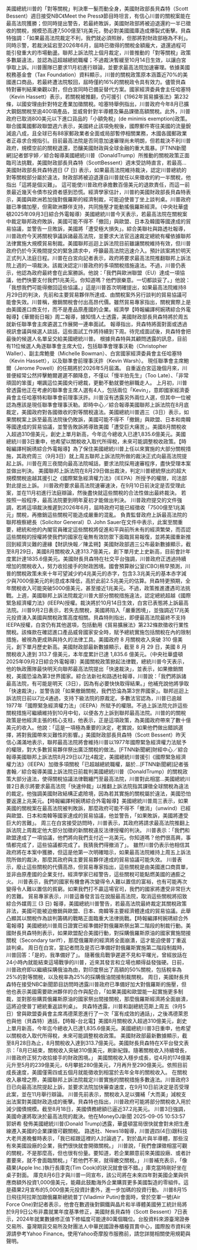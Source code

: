 美國總統川普的「對等關稅」判決牽一髮而動全身，美國財政部長貝森特（Scott Bessent）週日接受NBC《Meet the Press》節目時坦言，有信心川普的關稅案能在最高法院獲勝；但同時提出警告，若最終敗訴，美國財政部將被迫退還約一半已徵收的關稅，規模恐高達7,500億至1兆美元，勢必對美國國庫造成爆裂式衝擊。貝森特強調：「如果最高法院裁定不利，我們就必須照辦，但那將對財政部極為不利」。同時示警，若裁決延宕至2026年6月，屆時已徵得的關稅金額龐大，退還過程可能引發重大的市場動盪。聯邦上訴法院上個月裁定，川普推動的「對等關稅」政策多數屬違法，並認為這超越總統職權；不過裁決暫緩至10月14日生效，以讓白宮爭取上訴。川普團隊已要求11月初進行辯論，並要求最高法院加速審理。依據美國稅務基金會（Tax Foundation）資料顯示，川普的關稅政策原本涵蓋近70%的美國進口商品，若最終遭法院駁回，屆時僅約16%的關稅政令具有效力。儘管貝森特對審判結果樂觀以對，但白宮同時已備妥替代方案。國家經濟委員會主任哈塞特（Kevin Hassett）表示，若關稅被推翻，仍可援引《1962年貿易擴張法》第232條，以國安理由針對特定產業加徵關稅。哈塞特舉例指出，川普政府今年8月已擴大鋼鋁關稅至逾400項產品，並威脅針對半導體及藥品課徵高額關稅。此外，川普政府已取消800美元以下進口貨品的「小額免稅」(de minimis exemption)政策。聯合國萬國郵政聯盟週六表示，美國終止該項免稅後，國際郵件寄往美國的流量銳減逾八成，且全球已有88家郵政業者全面或局部暫停相關業務，木國各國郵政業者正尋求合規指引。目前最高法院是否同意加速審理尚未明朗，但若裁決不利川普政府，規模空前的關稅退還，恐釀美國財政與全球金融的重大風暴。[FTNN新聞網]記者鄧宇婷／綜合報導美國總統川普（DonaldTrump）所推動的關稅政策正面臨司法挑戰，美國財政部長貝森特（ScottBessent）週末受訪時直言，若最高...美國財政部長貝森特週日 (7 日) 表示，如果最高法院維持裁決，認定川普總統的對等關稅部分屬於違法，財政部將被迫退還自川普就任以來徵收的約一半關稅，他指出「這將是個災難」。 這可能使川普政府承擔數百億美元的退款責任，而這一前景最近幾天令債市投資者感到恐慌。經濟學家估計，川普約美國財政部長貝森特表示，美國與歐洲若加強對俄羅斯的經濟制裁，可能迫使普丁坐上談判桌。川普政府雖已準備加壓，但需歐洲夥伴支持，共同施壓才能動搖俄羅斯經濟。（中央社華盛頓2025年09月3日綜合外電報導）美國總統川普今天表示，若最高法院在關稅案中裁定聯邦政府敗訴，美國可能不得不「撤回」與歐盟、日本及韓國等國達成的貿易協議，並警告一旦敗訴，美國將「遭受極大損失」。綜合美聯社與路透社報導，川普政府今天將關稅爭議訴諸最高法院，並要求大法官迅速裁定總統有權依據聯邦法律實施大規模貿易制裁。美國聯邦巡迴上訴法院目前雖讓關稅維持有效，但川普政府仍於今天晚間提交的緊急請求中，呼籲最高法院迅速介入。預計該案將於明天正式列入法庭日程。川普在白宮向記者表示，政府將要求最高法院推翻聯邦上訴法院上週的一項裁決。該裁決認定川普政府的多項關稅措施違法。不過，川普仍表示，他認為政府最終會在此案勝訴。他說：「我們與歐洲聯盟（EU）達成一項協議，他們快要支付我們1兆美元。你知道嗎？他們很樂意。一切都談妥了。」他說：「我想我們可能得撤回這些協議。」這是川普首次明確提出，如果最高法院維持8月29日的判決，先前和主要貿易夥伴所達成、由關稅案外另行談判的貿易協議可能會失效。川普稱，撤銷關稅會付出高昂代價。雖然貿易專家指出，關稅實際上是由美國進口商支付，而不是產品原產國的企業。經濟學【時報編譯柯婉琇綜合外電報導】《華爾街日報》周二報導，據知情人士透露，美國財政部長貝森特將於周五就新任聯準會主席遴選工作展開一連串面試。 報導指出，貝森特將面對面或透過視訊會議與候選人談話，這些面試工作將持續到下周。待完成面試後，貝森特會把最後的候選人名單呈交給美國總統川普。 根據貝森特與其顧問透露的訊息，目前有11位候選人角逐聯準會主席大位，包括聯準會理事沃勒（Christopher Waller）、副主席鮑曼（Michelle Bowman）、白宮國家經濟委員會主任哈塞特（Kevin Hassett），以及聯準會前理事沃許（Kevin Warsh）。 現任聯準會主席鮑爾（Jerome Powell）的任期將於2026年5月屆滿。 自重返白宮這幾個月來，川普便經常公然抨擊鮑爾遲遲不願降息，不僅以「慢半拍先生」（Too Late）、「非常頑固的笨蛋」嘲諷這位美國央行總裁，更動不動就要他辭職走人。 上月初，川普曾透露他正在考慮的聯準會主席人選有4人，包括兩位「Kevin」，意即國家經濟委員會主任哈塞特和聯準會前理事沃許。川普沒有透露另外兩位人選，但其中一位被認為應該是現任聯準會理事沃勒。即時中心／綜合報導美國聯邦上訴法院在8月底裁定，美國政府對各國徵收的對等關稅違法。美國總統川普週三（3日）表示，如果關稅案上訴至最高法院後仍敗訴，美國可能不得不「撤銷」與歐盟、日本和南韓等國達成的貿易協議，並警告敗訴將導致美國「遭受巨大痛苦」。美國8月關稅收入超過310億美元，創史上單月新高，今年迄今總收入已達1,835.6億美元。美國總統川普3日重申，他希望以關稅收入取代所得稅，未來可能調整稅收政策。【時報編譯柯婉琇綜合外電報導】為了保住美國總統川普上任以來實施的大部分關稅措施，其政府周三（9月3日）就上周五聯邦上訴法院所做的裁決正式向最高法院提起上訴。川普在周三夜間向最高法院喊話，要求法院採用速審程序，盡快受理本案並做出判決。 美國聯邦上訴法院在8月29日做出裁決，判定川普總統祭出的超大規模關稅逾越其援引之《國際緊急經濟權力法》（IEEPA）所授予的權限，司法部對此提出上訴。 川普政府要求最高法院速審速決，在9月10日前決定是否受理此案，並在11月初進行法庭辯論，然後盡快就這些關稅的合法性做出最終裁決。 若按照一般程序，最高法院要到明年夏初才能做出判決。 川普政府提交的文件強調，若將這項裁決推遲到2026年6月，屆時政府可能已經徵收「7500億至1兆美元」關稅，再撤銷這些關稅可能造成嚴重的混亂。 負責監督政府上訴最高法院的聯邦檢察總長（Solicitor General）D. John Sauer在文件中表示，此案至關重要，總統和他的內閣官員確定這些關稅將促進和平與前所未有的經濟繁榮，而否認這些關稅的授權將使我們的國家在毫無有效防禦下面臨貿易報復，並將美國重新推回到經濟災難的邊緣【財訊快報／陳孟朔】美國財政部週三公布最新數據顯示，截至8月29日，美國8月關稅收入達313.7億美元，創下單月史上史新高，目前會計年度累計達1835.6億美元。美國財長貝森特在社交平台強調，川普政府正透過持續增加的關稅收入，努力收拾接手的財政困境。國會預算辦公室(CBO)稍早預測，川普的關稅政策未來十年可望減少約4兆美元的赤字，包含3.3兆美元的基本赤字減少與7000億美元的利息成本降低，高於此前2.5兆美元的估算。貝森特更預期，全年關稅收入可能突破5000億美元，甚至接近1兆美元。不過，政策推進遭遇司法挑戰。上週，美國聯邦上訴法院裁定川普大部分關稅措施違法，認定總統超越《國際緊急經濟權力法》(IEEPA)授權。裁決將於10月14日生效，白宮已表態將上訴最高法院。川普9月2日表示，若失去關稅，美國將陷入「嚴重困境」，並強調近17兆美元投資湧入美國與關稅政策高度相關。貝森特則指出，即便最高法院最終不支持IEEPA授權，白宮仍有其他選項，包括動用《貿易擴展法》第232條款徵收行業性關稅。該條款在確認進口產品威脅國家安全時，賦予總統實施包括關稅在內的限制措施，被視為更成熟與持久的法律工具。美國政府 8 月關稅收入突破 310 億美元，創下單月歷史新高。美國財政部最新數據顯示，截至 8 月 29 日，美國 8 月關稅收入達到 313.7 億美元，本年度累計已達 1,835.6 億美元。（中央社華盛頓2025年09月2日綜合外電報導）美國關稅政策掀起法律戰，總統川普今天表示，他的執政團隊最快明天向聯邦最高法院提出「快速裁決」，並表示，如果撤銷關稅，美國恐淪為第3世界國家。綜合法新社和路透社報導，川普說：「我們將訴諸最高法院，有可能是明天（3日），因為有必要快快取得結果。」他補充說他將爭取「快速裁決」，並警告說「如果撤銷關稅，我們恐淪為第3世界國家」。聯邦巡迴上訴法院日前以7比4通過，支持下級法院的原裁定。多數法官認為，川普已逾越1977年「國際緊急經濟權力法」（IEEPA）所賦予的權限。不過上訴法院允許這些關稅措施可繼續維持到10月中旬，以便各方上訴到聯邦最高法院。川普的的關稅政策是他經濟主張的核心支柱，他表示，正是這項政策，為美國政府帶來了數十億美元的收入。他說：「這是一項極為重要的決定，老實說，如果他們做出錯誤選擇，將對我國帶來災難性的影響。」美國財政部長貝森特（Scott Bessent）昨天信心滿滿地表示，聯邦最高法院將會維持川普以1977年國際緊急經濟權力法賦予的權限，對大多數貿易夥伴祭出廣泛關稅的做法。[FTNN新聞網]財經中心／綜合報導美國聯邦上訴法院8月29日以7比4裁定，美國總統川普援引《國際緊急經濟權力法》（IEEPA）加徵多項關稅「已超越總統職權，屬於...[FTNN新聞網]記者張書翰／綜合報導美國上訴法院日前裁判美國總統川普（DonaldTrump）的關稅政策大部分違法，使得關稅協議法律戰纏鬥至最高法院，川普對此相當...美國總統川普2日表示將要求最高法院「快速仲裁」以推翻上訴法院指其課徵全球關稅為違法的裁定。他強調美國財政結構正處險境，因為若其實施的關稅屬於違法，美國恐怕要返還上兆美元。【時報編譯柯婉琇綜合外電報導】美國總統川普周三表示，如果美國的關稅案在最高法院被判敗訴，那麼政府可能不得不「撤消」（unwind）已經與歐盟、日本和南韓等國家達成的貿易協議，他並警告，「如果敗訴，美國將遭受巨大的苦難」。 周三在白宮接受訪問時，川普表示，其政府將請求最高法院推翻上訴法院上周裁定他大部分加徵的新關稅違反法律授權的判決。 川普表示：「我們和歐盟達成了一項協議，他們將向我們支付近一兆美元。你知道嗎？他們很高興，事情都完成了，這些協議都完成了。我猜我們得撤消了」。 雖然川普仍表示他相信其政府將在本案中獲勝，但這是他第一次明確暗示，如果最高法院維持上周五上訴法院所做的裁決，那麼其政府與主要貿易夥伴達成的貿易協議可能失效。 川普表示，廢止這些關稅的代價高昂，但貿易專家指出，這些關稅是由美國進口商買單，並非由原產國的企業支付。經濟學家已經警告，這些關稅可能點燃美國的通膨之火。 川普表示，我們的國家有機會再次變得令人難以置信的富裕，也有可能再次變得令人難以置信的貧窮。如果我們打不贏這場官司，我們的國家將遭受非常巨大的苦難。 貿易專家表示，川普這番發言旨在說服最高法院，取消這些關稅將招致綜合外媒周三 (3 日) 報導，美國總統川普警告，若最高法院最終裁定其關稅政策非法，美國可能被迫撤銷與歐盟、日本、南韓等主要經濟體達成的貿易協議。此舉凸顯其以關稅作為談判籌碼的戰略正面臨重大法律挑戰。【時報編譯柯婉琇綜合外電報導】美國總統川普周日證實已經準備好對俄羅斯祭出第二階段的制裁行動。美國財長貝森特則表示，如果歐盟配合美國行動，對採購俄羅斯原油的國家實施間接關稅（Secondary tariff），那麼俄羅斯的經濟將全面崩潰，這才能迫使普丁重返談判桌。 周日在白宮，當記者問及是否已準備好對俄羅斯實施第二階段制裁時，川普回答：「是的，我準備好了」。 隨著俄烏戰爭遲遲不見和平曙光，曾經放話在24小時內就能結束這場戰爭的川普，近來其發言和立場也顯得益發強硬。日前，川普政府即以繼續採購俄油為由，對印度祭出了高額的50%關稅，包括稅率為25%的對等關稅，以及稅率為25%的採購俄油間接制裁關稅。 周日，美國財長貝森特在接受NBC新聞節目訪問時透露川普政府已準備好加大對俄羅斯的施壓，但他也表示美國需要歐洲夥伴的合作與配合，「如果美國和歐盟能一起實施更多制裁，並對那些購買俄羅斯原油的國家祭出間接關稅，那麼俄羅斯經濟將全面崩潰，這將迫使普丁總統重返談判桌」。 貝森特透露，川普和副總統范斯上周五（9月5日）曾與歐盟委員會主席馮德萊恩進行了一次「富有成效的通話」，之後馮德萊恩也與他（貝森特）通話，【時報-台北電】美國8月關稅收入超過310億美元，創史上單月新高，今年迄今總收入已達1,835.6億美元。美國總統川普3日重申，他希望以關稅收入取代所得稅，未來可能調整稅收政策。 美國財政部最新數據顯示，截至8月28日為止，8月關稅收入達到313.7億美元。美國財長貝森特在X平台發文表示：「8月已結束，關稅收入突破310億美元，刷新紀錄。隨著關稅收入持續增長，川普政府正努力收拾接手的財政困境。」 美國關稅收入穩步成長，從4月的174億美元升至5月的239億美元，6月攀抵280億美元，7月再升至290億美元。依照目前成長速度，美國僅需四或五個月就能徵收到相當於去年全年的關稅收入。 在關稅收入暴增之際，美國聯邦上訴法院裁定川普實施的關稅措施多數違法。川普政府3日已向最高法院提起上訴，並要求法院加快審查速度，在9月10日前決定是否受理此案，並在11月舉行辯論。 川普先前表示，關稅收入足以彌補「大而美」減稅支出法案對美國財政造成的衝擊。貝森特也指出，川普政府可能將部分關稅收入用於減少國債規模。截至8月18日，美國債務總額已逼近37.2兆美元。 川普3日強調，美國命運將取決於最高法院的裁決。他在MoneyDJ新聞 2025-09-05 10:53:57 郭妍希 發佈美國總統川普(Donald Trump)透露，華盛頓當局很快就會對未把生產線遷入美國的企業課徵可觀關稅。 路透社、News18報導，川普週四(4日)跟科技大老共進晚餐時表示，「我已經跟這裡的人討論過了。對於晶片與半導體，那些沒有來美國設廠的企業，我們很快就會開徵關稅。」 川普說，「我們會課徵相當可觀的關稅，不是那麼高，但也很有份量。要知道，若企業願意前來美國設廠、或者計畫要來，就不會面臨關稅。」「若他們不來，就得繳交關稅。」 川普補充表示，「像蘋果(Apple Inc.)執行長庫克(Tim Cook)的狀況就會很不錯。」庫克當時剛好坐在桌子對面。 庫克8月6日才與川普一同宣布，該公司將在未來四年對美國企業與供應商額外投資1,000億美元，能藉此鼓勵海外企業購買更多美國製造的零組件。這是蘋果2月宣布的5,000億美元投資計畫外，進一步加碼的投資行動。 川普8月15日飛往阿拉斯加跟俄羅斯總統普丁(Vladimir Putin)會面時，曾於空軍一號(Air Force One)對記者表示，他會在數週後對鋼鐵與晶片和半導體美國勞工統計局將於9月9日公布非農就業年度基準修正，美國財長貝森特（Scott Bessent）7日表示，2024年就業數據修正值下修幅度可能達80萬個職位。台股資料來源臺灣證券交易所、臺灣期貨交易所及財團法人中華民國證券櫃檯買賣中心，國際股市資料來源請參考Yahoo Finance。使用Yahoo奇摩股市服務前，請您詳閱相關使用規範與聲明。